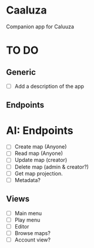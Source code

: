 # Caaluza
Companion app for Caluuza

# TO DO
## Generic
- [ ] Add a description of the app

## Endpoints
# AI: Endpoints
- [ ] Create map (Anyone)
- [ ] Read map (Anyone)
- [ ] Update map (creator)
- [ ] Delete map (admin & creator?)
- [ ] Get map projection.
- [ ] Metadata?

## Views
- [ ] Main menu
- [ ] Play menu
- [ ] Editor
- [ ] Browse maps?
- [ ] Account view?
